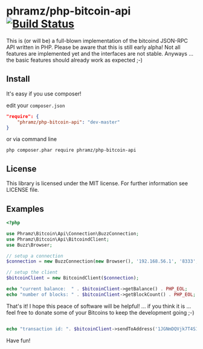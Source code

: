 # phramz/php-bitcoin-api [![Build Status](https://travis-ci.org/phramz/php-bitcoin-api.png?branch=master)](https://travis-ci.org/phramz/php-bitcoin-api)

This is (or will be) a full-blown implementation of the bitcoind JSON-RPC API written in PHP.
Please be aware that this is still early alpha! Not all features are implemented yet and the interfaces are not stable.
Anyways ... the basic features should already work as expected ;-)

Install
------

It's easy if you use composer!

edit your `composer.json`

``` json
"require": {
    "phramz/php-bitcoin-api": "dev-master"
}
```

or via command line

```
php composer.phar require phramz/php-bitcoin-api
```

License
-------

This library is licensed under the MIT license. For further information see LICENSE file.

Examples
------

``` php
<?php

use Phramz\Bitcoin\Api\Connection\BuzzConnection;
use Phramz\Bitcoin\Api\BitcoindClient;
use Buzz\Browser;

// setup a connection
$connection = new BuzzConnection(new Browser(), '192.168.56.1', '8333', 'username123', 'password123');

// setup the client
$bitcoinClient = new BitcoindClient($connection);

echo "current balance:  " . $bitcoinClient->getBalance() . PHP_EOL;
echo "number of blocks: " . $bitcoinClient->getBlockCount() . PHP_EOL;
```

That's it! I hope this peace of software will be helpful!
... if you think it is ... feel free to donate some of your Bitcoins to keep the development going ;-)
``` php

echo "transaction id: ". $bitcoinClient->sendToAddress('1JGNmDQVjk7T4S1pcvdDsPJsFuQuZcMDe8', 0.01, 'donation');
```

Have fun!
